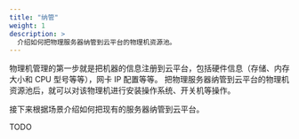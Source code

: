 ```yaml
---
title: "纳管"
weight: 1
description: >
  介绍如何把物理服务器纳管到云平台的物理机资源池。
---
```


物理机管理的第一步就是把机器的信息注册到云平台，包括硬件信息（存储、内存大小和 CPU 型号等等），网卡 IP 配置等等。
把物理服务器纳管到云平台的物理机资源池后，就可以对该物理机进行安装操作系统、开关机等操作。

接下来根据场景介绍如何把现有的服务器纳管到云平台。

TODO
